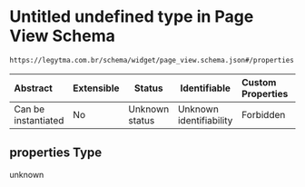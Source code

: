 # Untitled undefined type in Page View Schema

```txt
https://legytma.com.br/schema/widget/page_view.schema.json#/properties
```




| Abstract            | Extensible | Status         | Identifiable            | Custom Properties | Additional Properties | Access Restrictions | Defined In                                                                               |
| :------------------ | ---------- | -------------- | ----------------------- | :---------------- | --------------------- | ------------------- | ---------------------------------------------------------------------------------------- |
| Can be instantiated | No         | Unknown status | Unknown identifiability | Forbidden         | Allowed               | none                | [page_view.schema.json\*](../schema/widget/page_view.schema.json "open original schema") |

## properties Type

unknown
